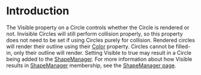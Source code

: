 # Introduction

The Visible property on a Circle controls whether the Circle is rendered or not. Invisible Circles will still perform collision properly, so this property does not need to be set if using Circles purely for collision. Rendered circles will render their outline using their [Color](../../../../../../frb/docs/index.php) property. Circles cannot be filled-in, only their outline will render. Setting Visible to true may result in a Circle being added to the [ShapeManager](../shapemanager.md). For more information about how Visible results in [ShapeManager](../shapemanager.md) membership, see the [ShapeManager page](../shapemanager.md).

